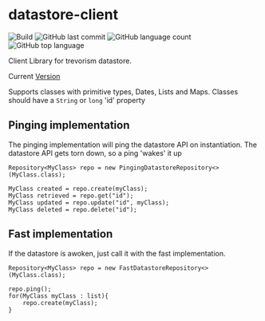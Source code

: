 # datastore-client
![Build](https://github.com/trevorism/datastore-client/actions/workflows/build.yml/badge.svg)
![GitHub last commit](https://img.shields.io/github/last-commit/trevorism/datastore-client)
![GitHub language count](https://img.shields.io/github/languages/count/trevorism/datastore-client)
![GitHub top language](https://img.shields.io/github/languages/top/trevorism/datastore-client)

Client Library for trevorism datastore.

Current [Version](https://github.com/trevorism/datastore-client/releases/latest)

Supports classes with primitive types, Dates, Lists and Maps. Classes should have a `String` or `long` 'id' property


## Pinging implementation
The pinging implementation will ping the datastore API on instantiation.
The datastore API gets torn down, so a ping 'wakes' it up
```
Repository<MyClass> repo = new PingingDatastoreRepository<>(MyClass.class);

MyClass created = repo.create(myClass);
MyClass retrieved = repo.get("id");
MyClass updated = repo.update("id", myClass);
MyClass deleted = repo.delete("id");

```

## Fast implementation
If the datastore is awoken, just call it with the fast implementation.
```
Repository<MyClass> repo = new FastDatastoreRepository<>(MyClass.class);

repo.ping();
for(MyClass myClass : list){
    repo.create(myClass);
}

```

